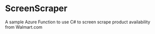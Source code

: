# ScreenScraper
A sample Azure Function to use C# to screen scrape product availability from Walmart.com
